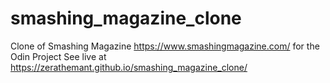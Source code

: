 # smashing_magazine_clone

Clone of Smashing Magazine https://www.smashingmagazine.com/ for the Odin Project
See live at https://zerathemant.github.io/smashing_magazine_clone/

